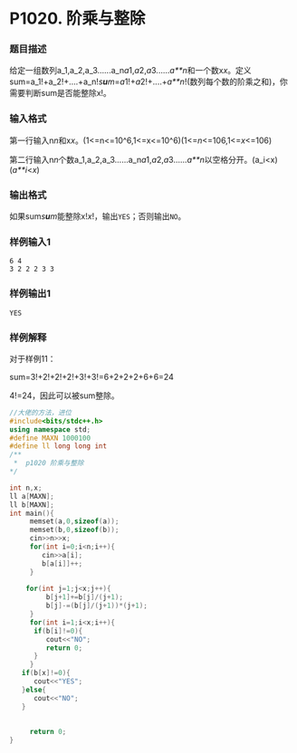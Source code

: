 # P1020. 阶乘与整除

### 题目描述

给定一组数列a_1,a_2,a_3......a_n*a*1,*a*2,*a*3......*a**n*和一个数x*x*。定义sum=a_1!+a_2!+....+a_n!*s**u**m*=*a*1!+*a*2!+....+*a**n*!(数列每个数的阶乘之和)，你需要判断sum是否能整除x!。

### 输入格式

第一行输入n*n*和x*x*。(1<=n<=10^6,1<=x<=10^6)(1<=*n*<=106,1<=*x*<=106)

第二行输入n*n*个数a_1,a_2,a_3......a_n*a*1,*a*2,*a*3......*a**n*以空格分开。(a_i<x)(*a**i*<*x*)

### 输出格式

如果sum*s**u**m*能整除x!*x*!，输出`YES`；否则输出`NO`。

### 样例输入1

```none
6 4
3 2 2 2 3 3
```



### 样例输出1

```none
YES
```



### 样例解释

对于样例11：

sum=3!+2!+2!+2!+3!+3!=6+2+2+2+6+6=24

4!=24，因此可以被sum整除。

~~~c++
//大佬的方法，进位
#include<bits/stdc++.h>
using namespace std;
#define MAXN 1000100
#define ll long long int
/**
 *  p1020 阶乘与整除 
*/

int n,x;
ll a[MAXN];
ll b[MAXN];
int main(){
     memset(a,0,sizeof(a));
     memset(b,0,sizeof(b));
     cin>>n>>x;
     for(int i=0;i<n;i++){
        cin>>a[i];
        b[a[i]]++;
     }
    
    for(int j=1;j<x;j++){
         b[j+1]+=b[j]/(j+1);
         b[j]-=(b[j]/(j+1))*(j+1);
     }
     for(int i=1;i<x;i++){
      if(b[i]!=0){
         cout<<"NO";
         return 0; 
      }
     }
   if(b[x]!=0){
      cout<<"YES";
   }else{
      cout<<"NO";
   }
        
     
     return 0; 
} 
~~~

